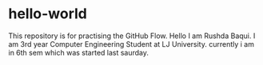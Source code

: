 # hello-world
This repository is for practising the GitHub Flow.
Hello I am Rushda Baqui.
I am 3rd year Computer Engineering Student at LJ University.
currently i am in 6th sem which was started last saurday.
